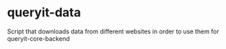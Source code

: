 # queryit-data
Script that downloads data from different websites in order to use them for queryit-core-backend
